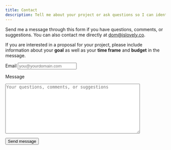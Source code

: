 ```yaml
---
title: Contact
description: Tell me about your project or ask questions so I can identify how I can best assist you.
---
```

Send me a message through this form if you have questions, comments, or suggestions. You can also contact me directly at <dom@islovely.co>.

If you are interested in a proposal for your project, please include information about your **goal** as well as your **time frame** and **budget** in the message.

<form action="https://islovely.wufoo.com/forms/m1y9ya7l07j4jjz/#public" method="post" name="form2" autocomplete="off" novalidate>
  <label for="email">Email</label>
  <input type="email" id="email" name="Field1" spellcheck="false" placeholder="you@yourdomain.com" maxlength="255" tabindex="1" required>

  <label for="message">Message</label>
  <textarea id="message" name="Field2" spellcheck="true" rows="10" cols="50" tabindex="2" placeholder="Your questions, comments, or suggestions" required></textarea>

  <button type="submit" name="saveForm">Send message</button>

  <div style="display: none">
    <label for="comment">Do not fill this out</label>
    <textarea name="comment" id="comment" rows="1" cols="1"></textarea>
    <input type="hidden" name="idstamp" value="oO5mR8wb12Mk+s8cr6y7NccHjTTQaZXt5vBK8HyRTDs=">
  </div>
</form>